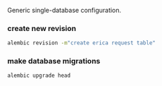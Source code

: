 Generic single-database configuration.

### create new revision

```bash
alembic revision -m"create erica request table"
```

### make database migrations

```bash
alembic upgrade head
```
